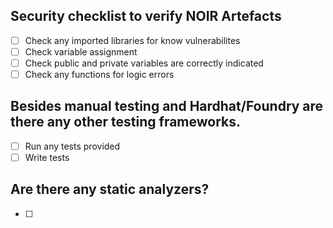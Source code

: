 ## Security checklist to verify NOIR Artefacts
- [ ] Check any imported libraries for know vulnerabilites
- [ ] Check variable assignment
- [ ] Check public and private variables are correctly indicated
- [ ] Check any functions for logic errors

## Besides manual testing and Hardhat/Foundry are there any other testing frameworks.
- [ ] Run any tests provided
- [ ] Write tests

## Are there any static analyzers?
- [ ] 
